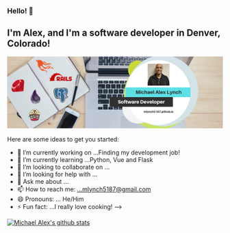 ### Hello! 👋
## I'm Alex, and I'm a software developer in Denver, Colorado!

[![Header](https://raw.githubusercontent.com/mlynch5187/mlynch5187/main/Goalsetter.png "Header")](https://mlynch5187.github.io/)

Here are some ideas to get you started:

- 🔭 I’m currently working on ...Finding my development job!
- 🌱 I’m currently learning ...Python, Vue and Flask
- 👯 I’m looking to collaborate on ...
- 🤔 I’m looking for help with ...
- 💬 Ask me about ...
- 📫 How to reach me: ...mlynch5187@gmail.com
- 😄 Pronouns: ... He/Him
- ⚡ Fun fact: ...I really love cooking!
-->

[![Michael Alex's github stats](https://github-readme-stats.vercel.app/api?username=mlynch5187)](https://github.com/mlynch5187/github-readme-stats)
